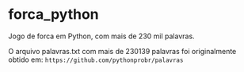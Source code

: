 # forca_python
Jogo de forca em Python, com mais de 230 mil palavras.

O arquivo palavras.txt com mais de 230139 palavras foi originalmente obtido em:
``https://github.com/pythonprobr/palavras``

